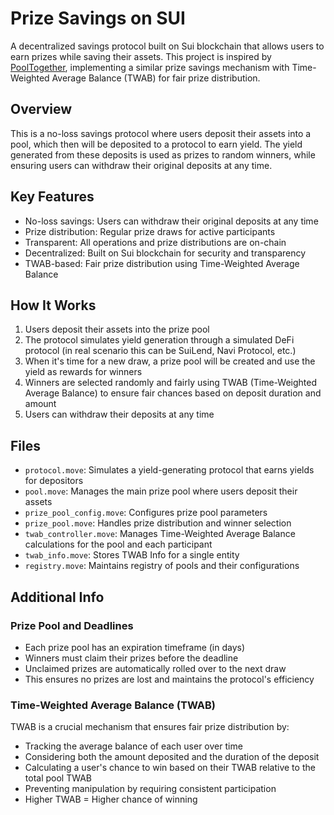 # Prize Savings on SUI

A decentralized savings protocol built on Sui blockchain that allows users to earn prizes while saving their assets. This project is inspired by [PoolTogether](https://pooltogether.com/), implementing a similar prize savings mechanism with Time-Weighted Average Balance (TWAB) for fair prize distribution.

## Overview

This is a no-loss savings protocol where users deposit their assets into a pool, which then will be deposited to a protocol to earn yield. The yield generated from these deposits is used as prizes to random winners, while ensuring users can withdraw their original deposits at any time.

## Key Features

- No-loss savings: Users can withdraw their original deposits at any time
- Prize distribution: Regular prize draws for active participants
- Transparent: All operations and prize distributions are on-chain
- Decentralized: Built on Sui blockchain for security and transparency
- TWAB-based: Fair prize distribution using Time-Weighted Average Balance

## How It Works

1. Users deposit their assets into the prize pool
2. The protocol simulates yield generation through a simulated DeFi protocol (in real scenario this can be SuiLend, Navi Protocol, etc.)
3. When it's time for a new draw, a prize pool will be created and use the yield as rewards for winners
4. Winners are selected randomly and fairly using TWAB (Time-Weighted Average Balance) to ensure fair chances based on deposit duration and amount
5. Users can withdraw their deposits at any time

## Files

- `protocol.move`: Simulates a yield-generating protocol that earns yields for depositors
- `pool.move`: Manages the main prize pool where users deposit their assets
- `prize_pool_config.move`: Configures prize pool parameters
- `prize_pool.move`: Handles prize distribution and winner selection
- `twab_controller.move`: Manages Time-Weighted Average Balance calculations for the pool and each participant
- `twab_info.move`: Stores TWAB Info for a single entity
- `registry.move`: Maintains registry of pools and their configurations

## Additional Info

### Prize Pool and Deadlines

- Each prize pool has an expiration timeframe (in days)
- Winners must claim their prizes before the deadline
- Unclaimed prizes are automatically rolled over to the next draw
- This ensures no prizes are lost and maintains the protocol's efficiency

### Time-Weighted Average Balance (TWAB)

TWAB is a crucial mechanism that ensures fair prize distribution by:

- Tracking the average balance of each user over time
- Considering both the amount deposited and the duration of the deposit
- Calculating a user's chance to win based on their TWAB relative to the total pool TWAB
- Preventing manipulation by requiring consistent participation
- Higher TWAB = Higher chance of winning

